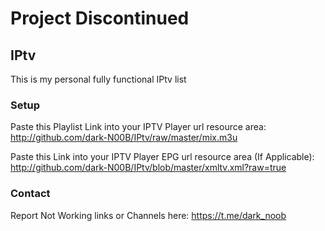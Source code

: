 # Project Discontinued

## IPtv
This is my personal fully functional IPtv list

### Setup
Paste this Playlist Link into your IPTV Player url resource area:
http://github.com/dark-N00B/IPtv/raw/master/mix.m3u

Paste this Link into your IPTV Player EPG url resource area (If Applicable):
http://github.com/dark-N00B/IPtv/blob/master/xmltv.xml?raw=true

### Contact
Report Not Working links or Channels here: https://t.me/dark_noob

